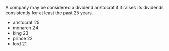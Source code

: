 
A company may be considered a dividend aristocrat if it raises its dividends consistently for at least the past 25 years.

* aristocrat 25
* monarch 24
* king 23
* prince 22
* lord 21
